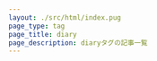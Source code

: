 ```yaml
---
layout: ./src/html/index.pug
page_type: tag
page_title: diary
page_description: diaryタグの記事一覧
---
```

